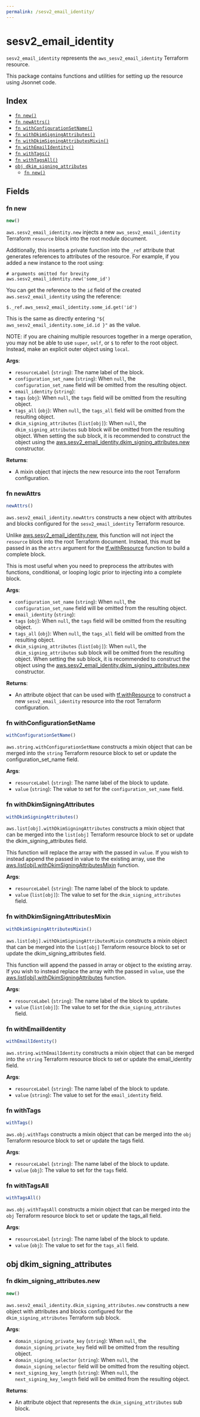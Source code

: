 ```yaml
---
permalink: /sesv2_email_identity/
---
```


# sesv2_email_identity

`sesv2_email_identity` represents the `aws_sesv2_email_identity` Terraform resource.



This package contains functions and utilities for setting up the resource using Jsonnet code.


## Index

* [`fn new()`](#fn-new)
* [`fn newAttrs()`](#fn-newattrs)
* [`fn withConfigurationSetName()`](#fn-withconfigurationsetname)
* [`fn withDkimSigningAttributes()`](#fn-withdkimsigningattributes)
* [`fn withDkimSigningAttributesMixin()`](#fn-withdkimsigningattributesmixin)
* [`fn withEmailIdentity()`](#fn-withemailidentity)
* [`fn withTags()`](#fn-withtags)
* [`fn withTagsAll()`](#fn-withtagsall)
* [`obj dkim_signing_attributes`](#obj-dkim_signing_attributes)
  * [`fn new()`](#fn-dkim_signing_attributesnew)

## Fields

### fn new

```ts
new()
```


`aws.sesv2_email_identity.new` injects a new `aws_sesv2_email_identity` Terraform `resource`
block into the root module document.

Additionally, this inserts a private function into the `_ref` attribute that generates references to attributes of the
resource. For example, if you added a new instance to the root using:

    # arguments omitted for brevity
    aws.sesv2_email_identity.new('some_id')

You can get the reference to the `id` field of the created `aws.sesv2_email_identity` using the reference:

    $._ref.aws_sesv2_email_identity.some_id.get('id')

This is the same as directly entering `"${ aws_sesv2_email_identity.some_id.id }"` as the value.

NOTE: if you are chaining multiple resources together in a merge operation, you may not be able to use `super`, `self`,
or `$` to refer to the root object. Instead, make an explicit outer object using `local`.

**Args**:
  - `resourceLabel` (`string`): The name label of the block.
  - `configuration_set_name` (`string`):  When `null`, the `configuration_set_name` field will be omitted from the resulting object.
  - `email_identity` (`string`): 
  - `tags` (`obj`):  When `null`, the `tags` field will be omitted from the resulting object.
  - `tags_all` (`obj`):  When `null`, the `tags_all` field will be omitted from the resulting object.
  - `dkim_signing_attributes` (`list[obj]`):  When `null`, the `dkim_signing_attributes` sub block will be omitted from the resulting object. When setting the sub block, it is recommended to construct the object using the [aws.sesv2_email_identity.dkim_signing_attributes.new](#fn-sesv2emailidentitydkimsigningattributesnew) constructor.

**Returns**:
- A mixin object that injects the new resource into the root Terraform configuration.


### fn newAttrs

```ts
newAttrs()
```


`aws.sesv2_email_identity.newAttrs` constructs a new object with attributes and blocks configured for the `sesv2_email_identity`
Terraform resource.

Unlike [aws.sesv2_email_identity.new](#fn-sesv2emailidentitynew), this function will not inject the `resource`
block into the root Terraform document. Instead, this must be passed in as the `attrs` argument for the
[tf.withResource](https://github.com/tf-libsonnet/core/tree/main/docs#fn-withresource) function to build a complete block.

This is most useful when you need to preprocess the attributes with functions, conditional, or looping logic prior to
injecting into a complete block.

**Args**:
  - `configuration_set_name` (`string`):  When `null`, the `configuration_set_name` field will be omitted from the resulting object.
  - `email_identity` (`string`): 
  - `tags` (`obj`):  When `null`, the `tags` field will be omitted from the resulting object.
  - `tags_all` (`obj`):  When `null`, the `tags_all` field will be omitted from the resulting object.
  - `dkim_signing_attributes` (`list[obj]`):  When `null`, the `dkim_signing_attributes` sub block will be omitted from the resulting object. When setting the sub block, it is recommended to construct the object using the [aws.sesv2_email_identity.dkim_signing_attributes.new](#fn-sesv2emailidentitydkimsigningattributesnew) constructor.

**Returns**:
  - An attribute object that can be used with [tf.withResource](https://github.com/tf-libsonnet/core/tree/main/docs#fn-withresource) to construct a new `sesv2_email_identity` resource into the root Terraform configuration.


### fn withConfigurationSetName

```ts
withConfigurationSetName()
```

`aws.string.withConfigurationSetName` constructs a mixin object that can be merged into the `string`
Terraform resource block to set or update the configuration_set_name field.



**Args**:
  - `resourceLabel` (`string`): The name label of the block to update.
  - `value` (`string`): The value to set for the `configuration_set_name` field.


### fn withDkimSigningAttributes

```ts
withDkimSigningAttributes()
```

`aws.list[obj].withDkimSigningAttributes` constructs a mixin object that can be merged into the `list[obj]`
Terraform resource block to set or update the dkim_signing_attributes field.

This function will replace the array with the passed in `value`. If you wish to instead append the
passed in value to the existing array, use the [aws.list[obj].withDkimSigningAttributesMixin](TODO) function.


**Args**:
  - `resourceLabel` (`string`): The name label of the block to update.
  - `value` (`list[obj]`): The value to set for the `dkim_signing_attributes` field.


### fn withDkimSigningAttributesMixin

```ts
withDkimSigningAttributesMixin()
```

`aws.list[obj].withDkimSigningAttributesMixin` constructs a mixin object that can be merged into the `list[obj]`
Terraform resource block to set or update the dkim_signing_attributes field.

This function will append the passed in array or object to the existing array. If you wish
to instead replace the array with the passed in `value`, use the [aws.list[obj].withDkimSigningAttributes](TODO)
function.


**Args**:
  - `resourceLabel` (`string`): The name label of the block to update.
  - `value` (`list[obj]`): The value to set for the `dkim_signing_attributes` field.


### fn withEmailIdentity

```ts
withEmailIdentity()
```

`aws.string.withEmailIdentity` constructs a mixin object that can be merged into the `string`
Terraform resource block to set or update the email_identity field.



**Args**:
  - `resourceLabel` (`string`): The name label of the block to update.
  - `value` (`string`): The value to set for the `email_identity` field.


### fn withTags

```ts
withTags()
```

`aws.obj.withTags` constructs a mixin object that can be merged into the `obj`
Terraform resource block to set or update the tags field.



**Args**:
  - `resourceLabel` (`string`): The name label of the block to update.
  - `value` (`obj`): The value to set for the `tags` field.


### fn withTagsAll

```ts
withTagsAll()
```

`aws.obj.withTagsAll` constructs a mixin object that can be merged into the `obj`
Terraform resource block to set or update the tags_all field.



**Args**:
  - `resourceLabel` (`string`): The name label of the block to update.
  - `value` (`obj`): The value to set for the `tags_all` field.


## obj dkim_signing_attributes



### fn dkim_signing_attributes.new

```ts
new()
```


`aws.sesv2_email_identity.dkim_signing_attributes.new` constructs a new object with attributes and blocks configured for the `dkim_signing_attributes`
Terraform sub block.



**Args**:
  - `domain_signing_private_key` (`string`):  When `null`, the `domain_signing_private_key` field will be omitted from the resulting object.
  - `domain_signing_selector` (`string`):  When `null`, the `domain_signing_selector` field will be omitted from the resulting object.
  - `next_signing_key_length` (`string`):  When `null`, the `next_signing_key_length` field will be omitted from the resulting object.

**Returns**:
  - An attribute object that represents the `dkim_signing_attributes` sub block.
